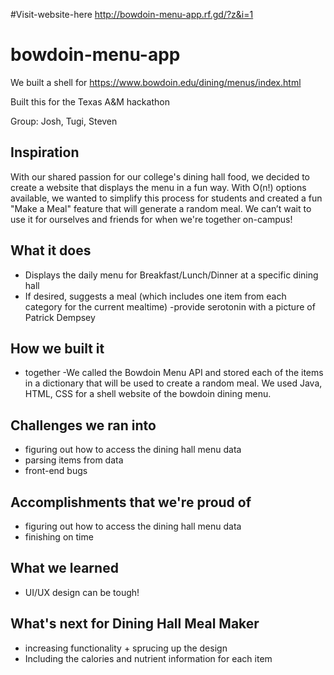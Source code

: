 #Visit-website-here
http://bowdoin-menu-app.rf.gd/?z&i=1

# bowdoin-menu-app
We built a shell for https://www.bowdoin.edu/dining/menus/index.html

Built this for the Texas A&M hackathon

Group: Josh, Tugi, Steven

## Inspiration
With our shared passion for our college's dining hall food, we decided to create a website that displays the menu in a fun way. With O(n!) options available, we wanted to simplify this process for students and created a fun "Make a Meal" feature that will generate a random meal. We can’t wait to use it for ourselves and friends for when we're together on-campus! 

## What it does
- Displays the daily menu for Breakfast/Lunch/Dinner at a specific dining hall
- If desired, suggests a meal (which includes one item from each category for the current mealtime)
-provide serotonin with a picture of Patrick Dempsey

## How we built it
- together
-We called the Bowdoin Menu API and stored each of the items in a dictionary that will be used to create a random meal. We used Java, HTML, CSS for a shell website of the bowdoin dining menu. 

## Challenges we ran into
- figuring out how to access the dining hall menu data
- parsing items from data
- front-end bugs

## Accomplishments that we're proud of
- figuring out how to access the dining hall menu data
- finishing on time

## What we learned
- UI/UX design can be tough!


## What's next for Dining Hall Meal Maker
- increasing functionality + sprucing up the design
- Including the calories and nutrient information for each item
